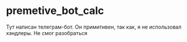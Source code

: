 # premetive_bot_calc
Тут написан телеграм-бот. Он примитивен, так как, я не использовал хэндлеры. Не смог разобраться 
